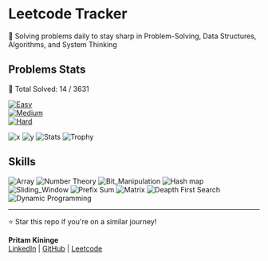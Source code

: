 # Leetcode Tracker</h1>
  
🚀 Solving problems daily to stay sharp in Problem-Solving, Data Structures, Algorithms, and System Thinking

## Problems Stats

🚀 Total Solved: 14 / 3631

[![Easy](https://img.shields.io/badge/Easy-5-brightgreen)](/easy.md)  
[![Medium](https://img.shields.io/badge/Medium-7-yellow)](/medium.md)  
[![Hard](https://img.shields.io/badge/Hard-2-red)](/hard.md)  

![x](https://badgen.net/badge/key/value/red?icon=github)
![y](https://markbadge.com/static/version/v1.0.0?leftbg=555555&rightbg=44cc11&leftColor=red&rightColor=yellow&logo=github&logoColor=red&style=flat&scale=1.5&theme=dark&logobg=333)
![Stats](https://github-readme-stats.vercel.app/api?username=kininge)
![Trophy](https://github-profile-trophy.vercel.app/?username=kininge)


## Skills 

![Array](https://img.shields.io/badge/Array-gray)
![Number Theory](https://img.shields.io/badge/Number_Theory-gray)
![Bit_Manipulation](https://img.shields.io/badge/Bit_Manipulation-gray)
![Hash map](https://img.shields.io/badge/Hash_Map-gray)
![Sliding_Window](https://img.shields.io/badge/Sliding_Window-gray)
![Prefix Sum](https://img.shields.io/badge/Prefix_Sum-gray)
![Matrix](https://img.shields.io/badge/Matrix-gray)
![Deapth First Search](https://img.shields.io/badge/Depth_First_Search-gray)
![Dynamic Programming](https://img.shields.io/badge/Dynamic_Programming-gray)

---

⭐ Star this repo if you're on a similar journey!

**Pritam Kininge**    
[LinkedIn](https://linkedin.com/in/pritam-kininge)  |  [GitHub](https://github.com/kininge)  |  [Leetcode](https://leetcode.com/u/kininge007/)
</div>






